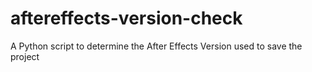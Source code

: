 # aftereffects-version-check
A Python script to determine the After Effects Version used to save the project
